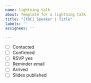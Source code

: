 ```yaml
---
name: lightning talk
about: Template for a lightning talk
title: "[TBC] Speaker | Title"
labels: ''
assignees: ''

---
```


- [ ] Contacted
- [ ] Confirmed
- [ ] RSVP yes
- [ ] Reminder email 
- [ ] Arrived
- [ ] Slides published
